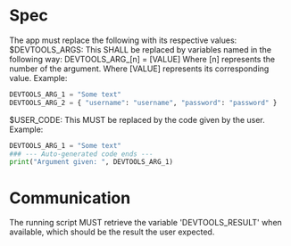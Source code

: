 # Spec

The app must replace the following with its respective values:
$DEVTOOLS_ARGS: This SHALL be replaced by variables named in the following way:
DEVTOOLS_ARG_[n] = [VALUE]
Where [n] represents the number of the argument.
Where [VALUE] represents its corresponding value.
Example:
```python
DEVTOOLS_ARG_1 = "Some text"
DEVTOOLS_ARG_2 = { "username": "username", "password": "password" }
```

$USER_CODE: This MUST be replaced by the code given by the user.
Example:
```python
DEVTOOLS_ARG_1 = "Some text"
### --- Auto-generated code ends ---
print("Argument given: ", DEVTOOLS_ARG_1)
```

# Communication

The running script MUST retrieve the variable 'DEVTOOLS_RESULT' when available, which should
be the result the user expected.
